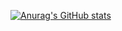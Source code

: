 [![Anurag's GitHub stats](https://github-readme-stats.vercel.app/api?username=zelvor)](https://github.com/anuraghazra/github-readme-stats)
